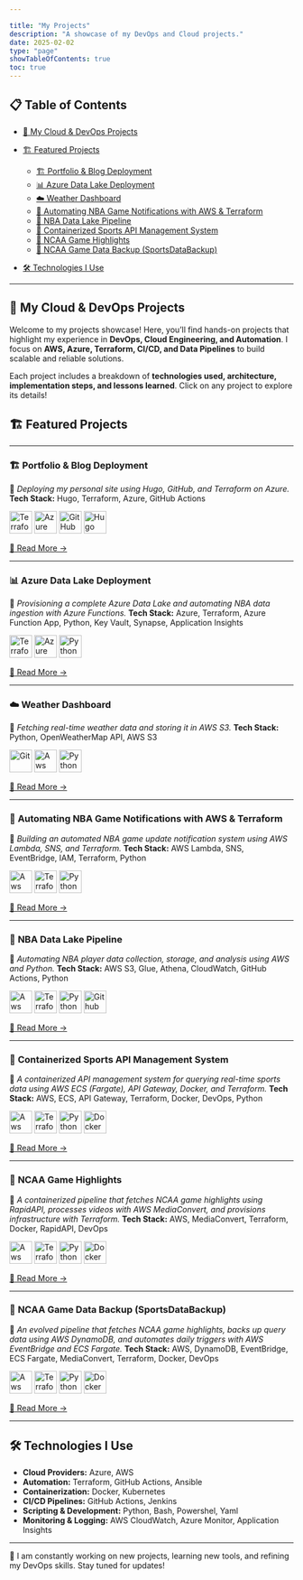 ```yaml
---

title: "My Projects"
description: "A showcase of my DevOps and Cloud projects."
date: 2025-02-02
type: "page"
showTableOfContents: true
toc: true
---
```


## 📋 Table of Contents

* [🚀 My Cloud & DevOps Projects](#-my-cloud--devops-projects)
* [🏗️ Featured Projects](#-featured-projects)

  * [🏗️ Portfolio & Blog Deployment](#-portfolio--blog-deployment)
  * [📊 Azure Data Lake Deployment](#azure-data-lake-deployment)
  * [☁️ Weather Dashboard](#-weather-dashboard)
  * [🏀 Automating NBA Game Notifications with AWS & Terraform](#-automating-nba-game-notifications-with-aws--terraform)
  * [🏀 NBA Data Lake Pipeline](#-nba-data-lake-pipeline)
  * [🏀 Containerized Sports API Management System](#-containerized-sports-api-management-system)
  * [🏀 NCAA Game Highlights](#-ncaa-game-highlights)
  * [🏀 NCAA Game Data Backup (SportsDataBackup)](#-ncaa-game-data-backup-sportsdatabackup)
* [🛠️ Technologies I Use](#-technologies-i-use)

---

## 🚀 My Cloud & DevOps Projects

Welcome to my projects showcase! Here, you’ll find hands-on projects that highlight my experience in **DevOps, Cloud Engineering, and Automation**. I focus on **AWS, Azure, Terraform, CI/CD, and Data Pipelines** to build scalable and reliable solutions.

Each project includes a breakdown of **technologies used, architecture, implementation steps, and lessons learned**. Click on any project to explore its details!

## 🏗️ Featured Projects

---

### 🏗️ **Portfolio & Blog Deployment**

📌 *Deploying my personal site using Hugo, GitHub, and Terraform on Azure.*
**Tech Stack:** Hugo, Terraform, Azure, GitHub Actions

<img src="/images/terraform.svg" alt="Terraform" width="40" /> 

<img src="/images/azure.svg" alt="Azure" width="40" /> 

<img src="/images/github_actions.svg" alt="GitHub Actions" width="40" />

<img src="/images/hugo.svg" alt="Hugo" width="40" /> 

[🔗 Read More →](/projects/portfolio-deployment/)

---

### 📊  **Azure Data Lake Deployment**

📌 *Provisioning a complete Azure Data Lake and automating NBA data ingestion with Azure Functions.*
**Tech Stack:** Azure, Terraform, Azure Function App, Python, Key Vault, Synapse, Application Insights

<img src="/images/terraform.svg" alt="Terraform" width="40" /> 

<img src="/images/azure.svg" alt="Azure" width="40" /> 

<img src="/images/python.svg" alt="Python" width="40" />

[🔗 Read More →](/projects/azure-datalake-project/)

---

### ☁️ **Weather Dashboard**

📌 *Fetching real-time weather data and storing it in AWS S3.*
**Tech Stack:** Python, OpenWeatherMap API, AWS S3

<img src="/images/Git.svg" alt="Git" width="40" />

<img src="/images/aws.svg" alt="Aws" width="40" /> 

<img src="/images/python.svg" alt="Python" width="40" />

[🔗 Read More →](/projects/weather-dashboard/)

---

### 🏀 **Automating NBA Game Notifications with AWS & Terraform**

📌 *Building an automated NBA game update notification system using AWS Lambda, SNS, and Terraform.*
**Tech Stack:** AWS Lambda, SNS, EventBridge, IAM, Terraform, Python

<img src="/images/aws.svg" alt="Aws" width="40" />

<img src="/images/terraform.svg" alt="Terraform" width="40" />

<img src="/images/python.svg" alt="Python" width="40" />

[🔗 Read More →](/projects/nba_game_notification/)

---

### 🏀 **NBA Data Lake Pipeline**

📌 *Automating NBA player data collection, storage, and analysis using AWS and Python.*
**Tech Stack:** AWS S3, Glue, Athena, CloudWatch, GitHub Actions, Python

<img src="/images/aws.svg" alt="Aws" width="40" />

<img src="/images/terraform.svg" alt="Terraform" width="40" />

<img src="/images/python.svg" alt="Python" width="40" />

<img src="/images/github_actions.svg" alt="Github Action" width="40" />

[🔗 Read More →](/projects/nba-data-lake/)

---

### 🏀 **Containerized Sports API Management System**

📌 *A containerized API management system for querying real-time sports data using AWS ECS (Fargate), API Gateway, Docker, and Terraform.*
**Tech Stack:** AWS, ECS, API Gateway, Terraform, Docker, DevOps, Python

<img src="/images/aws.svg" alt="Aws" width="40" />

<img src="/images/terraform.svg" alt="Terraform" width="40" />

<img src="/images/python.svg" alt="Python" width="40" />

<img src="/images/docker.svg" alt="Docker" width="40" />

[🔗 Read More →](/projects/containerized-sports-api/)

---

### 🏀 **NCAA Game Highlights**

📌 *A containerized pipeline that fetches NCAA game highlights using RapidAPI, processes videos with AWS MediaConvert, and provisions infrastructure with Terraform.*
**Tech Stack:** AWS, MediaConvert, Terraform, Docker, RapidAPI, DevOps

<img src="/images/aws.svg" alt="Aws" width="40" />

<img src="/images/terraform.svg" alt="Terraform" width="40" />

<img src="/images/python.svg" alt="Python" width="40" />

<img src="/images/docker.svg" alt="Docker" width="40" />

[🔗 Read More →](/projects/ncaa-game-highlights/)

---

### 🏀 **NCAA Game Data Backup (SportsDataBackup)**

📌 *An evolved pipeline that fetches NCAA game highlights, backs up query data using AWS DynamoDB, and automates daily triggers with AWS EventBridge and ECS Fargate.*
**Tech Stack:** AWS, DynamoDB, EventBridge, ECS Fargate, MediaConvert, Terraform, Docker, DevOps

<img src="/images/aws.svg" alt="Aws" width="40" />

<img src="/images/terraform.svg" alt="Terraform" width="40" />

<img src="/images/python.svg" alt="Python" width="40" />

<img src="/images/docker.svg" alt="Docker" width="40" />

[🔗 Read More →](/projects/ncaa-game-data-backup/)

---

## 🛠️ **Technologies I Use**

* **Cloud Providers:** Azure, AWS
* **Automation:** Terraform, GitHub Actions, Ansible
* **Containerization:** Docker, Kubernetes
* **CI/CD Pipelines:** GitHub Actions, Jenkins
* **Scripting & Development:** Python, Bash, Powershel, Yaml
* **Monitoring & Logging:** AWS CloudWatch, Azure Monitor, Application Insights

---

🚀 I am constantly working on new projects, learning new tools, and refining my DevOps skills. Stay tuned for updates!
